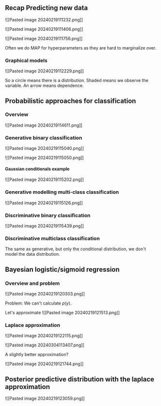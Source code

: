 
## Recap Predicting new data

![[Pasted image 20240219111232.png]]

![[Pasted image 20240219111406.png]]

![[Pasted image 20240219111756.png]]

Often we do MAP for hyperparameters as they are hard to marginalize over.


### Graphical models

![[Pasted image 20240219112229.png]]

So a circle means there is a distribution.
Shaded means we observe the variable.
An arrow means dependence.


## Probabilistic approaches for classification

### Overview

![[Pasted image 20240219114611.png]]

### Generative binary classification

![[Pasted image 20240219115040.png]]

![[Pasted image 20240219115050.png]]

#### Gaussian conditionals example

![[Pasted image 20240219115202.png]]

### Generative modelling multi-class classification

![[Pasted image 20240219115126.png]]



### Discriminative binary classification

![[Pasted image 20240219115439.png]]

### Discriminative multiclass classification

The same as generative, but only the conditional distribution, we don't model the data distribution.

## Bayesian logistic/sigmoid regression 


### Overview and problem

![[Pasted image 20240219120303.png]]

Problem: We can't calculate $p(y)$.

Let's approximate
![[Pasted image 20240219121513.png]]

### Laplace approximation






![[Pasted image 20240219122115.png]]

![[Pasted image 20240304113407.png]]


A slightly better approximation?

![[Pasted image 20240219121744.png]]

## Posterior predictive distribution with the laplace approximation


![[Pasted image 20240219123059.png]]

